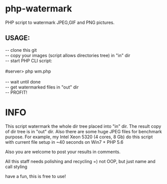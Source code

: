 # php-watermark
PHP script to watermark JPEG,GIF and PNG pictures.

## USAGE:
<p>
-- clone this git <br>
-- copy your images (script allows directories tree) in "in" dir<br>
-- start PHP CLI script:<br>
<br>
		#server> php wm.php  <br>
<br>
-- wait until done<br>
-- get watermarked files in "out" dir<br>
-- PROFIT!<br>
</p>

# INFO

This script watermark the whole dir tree placed into "in" dir. The result copy of dir tree is in "out" dir.
Also there are some huge JPEG files for benchmark purpose.
For example, my Intel Xeon 5320 (4 cores, 8 Gb) do this script with current file setup in ~40 seconds on Win7 + PHP 5.6

Also you are welcome to post your results in comments.

All this staff needs polishing and recycling =) not OOP, but just name and call styling

have a fun, this is free to use!

